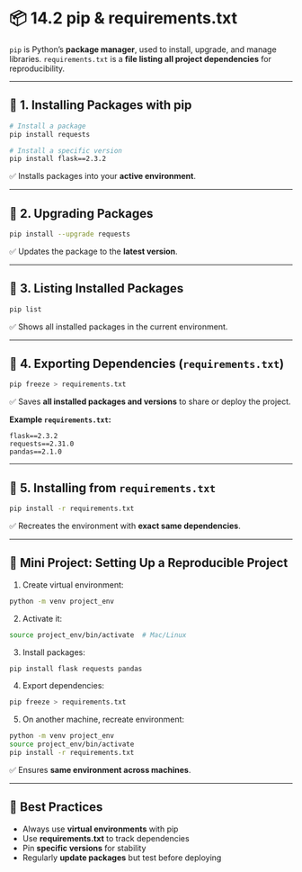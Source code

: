 # 📦 14.2 pip & requirements.txt

`pip` is Python’s **package manager**, used to install, upgrade, and manage libraries.
`requirements.txt` is a **file listing all project dependencies** for reproducibility.

---

## 🔑 1. Installing Packages with pip

```bash
# Install a package
pip install requests

# Install a specific version
pip install flask==2.3.2
```

✅ Installs packages into your **active environment**.

---

## 🔑 2. Upgrading Packages

```bash
pip install --upgrade requests
```

✅ Updates the package to the **latest version**.

---

## 🔑 3. Listing Installed Packages

```bash
pip list
```

✅ Shows all installed packages in the current environment.

---

## 🔑 4. Exporting Dependencies (`requirements.txt`)

```bash
pip freeze > requirements.txt
```

✅ Saves **all installed packages and versions** to share or deploy the project.

**Example `requirements.txt`:**

```
flask==2.3.2
requests==2.31.0
pandas==2.1.0
```

---

## 🔑 5. Installing from `requirements.txt`

```bash
pip install -r requirements.txt
```

✅ Recreates the environment with **exact same dependencies**.

---

## 🎯 Mini Project: Setting Up a Reproducible Project

1. Create virtual environment:

```bash
python -m venv project_env
```

2. Activate it:

```bash
source project_env/bin/activate  # Mac/Linux
```

3. Install packages:

```bash
pip install flask requests pandas
```

4. Export dependencies:

```bash
pip freeze > requirements.txt
```

5. On another machine, recreate environment:

```bash
python -m venv project_env
source project_env/bin/activate
pip install -r requirements.txt
```

✅ Ensures **same environment across machines**.

---

## 🧠 Best Practices

* Always use **virtual environments** with pip
* Use **requirements.txt** to track dependencies
* Pin **specific versions** for stability
* Regularly **update packages** but test before deploying
